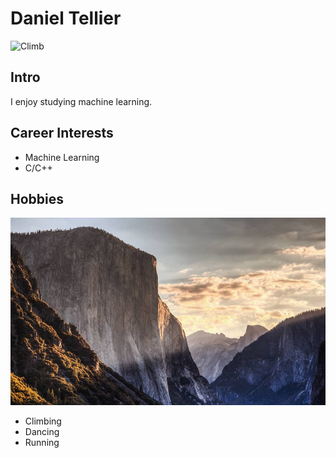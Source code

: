 # Daniel Tellier

<img class="thick-green-border" src="./images/classy-climb.jpg" alt="Climb" width="400" height="600">

## Intro
I enjoy studying machine learning.

## Career Interests
- Machine Learning
- C/C++

## Hobbies

<img src="./images/dawn_wall.jpg" alt="Dawn Wall" width="600" height="300">

- Climbing
- Dancing
- Running
